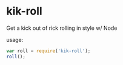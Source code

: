 # kik-roll
Get a kick out of rick rolling in style w/ Node

usage:
```js
var roll = require('kik-roll');
roll();
```
